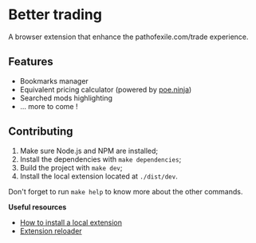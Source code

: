 # Better trading

A browser extension that enhance the pathofexile.com/trade experience.

## Features

- Bookmarks manager
- Equivalent pricing calculator (powered by [poe.ninja](https://poe.ninja/))
- Searched mods highlighting
- ... more to come !

## Contributing

1. Make sure Node.js and NPM are installed;
2. Install the dependencies with `make dependencies`;
3. Build the project with `make dev`;
4. Install the local extension located at `./dist/dev`.

Don't forget to run `make help` to know more about the other commands.

**Useful resources**

- [How to install a local extension](https://developer.chrome.com/extensions/getstarted)
- [Extension reloader](https://chrome.google.com/webstore/detail/extensions-reloader/fimgfedafeadlieiabdeeaodndnlbhid)
